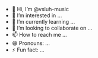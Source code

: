 - 👋 Hi, I’m @vsluh-music
- 👀 I’m interested in ...
- 🌱 I’m currently learning ...
- 💞️ I’m looking to collaborate on ...
- 📫 How to reach me ...
- 😄 Pronouns: ...
- ⚡ Fun fact: ...

<!---
vsluh-music/vsluh-music is a ✨ special ✨ repository because its `README.md` (this file) appears on your GitHub profile.
You can click the Preview link to take a look at your changes.
--->
